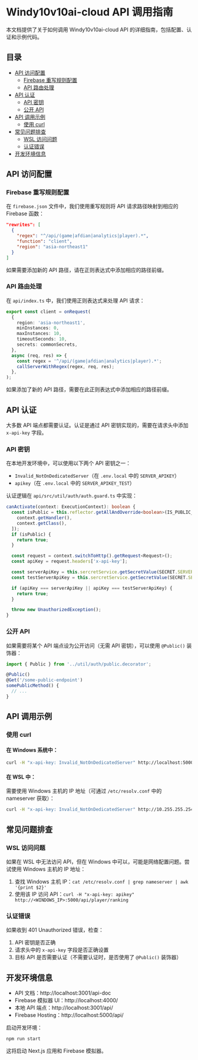 # Windy10v10ai-cloud API 调用指南

本文档提供了关于如何调用 Windy10v10ai-cloud API 的详细指南，包括配置、认证和示例代码。

## 目录

- [API 访问配置](#api-访问配置)
  - [Firebase 重写规则配置](#firebase-重写规则配置)
  - [API 路由处理](#api-路由处理)
- [API 认证](#api-认证)
  - [API 密钥](#api-密钥)
  - [公开 API](#公开-api)
- [API 调用示例](#api-调用示例)
  - [使用 curl](#使用-curl)
- [常见问题排查](#常见问题排查)
  - [WSL 访问问题](#wsl-访问问题)
  - [认证错误](#认证错误)
- [开发环境信息](#开发环境信息)

## API 访问配置

### Firebase 重写规则配置

在 `firebase.json` 文件中，我们使用重写规则将 API 请求路径映射到相应的 Firebase 函数：

```json
"rewrites": [
  {
    "regex": "^/api/(game|afdian|analytics|player).*",
    "function": "client",
    "region": "asia-northeast1"
  }
]
```

如果需要添加新的 API 路径，请在正则表达式中添加相应的路径前缀。

### API 路由处理

在 `api/index.ts` 中，我们使用正则表达式来处理 API 请求：

```typescript
export const client = onRequest(
  {
    region: 'asia-northeast1',
    minInstances: 0,
    maxInstances: 10,
    timeoutSeconds: 10,
    secrets: commonSecrets,
  },
  async (req, res) => {
    const regex = '^/api/(game|afdian|analytics|player).*';
    callServerWithRegex(regex, req, res);
  },
);
```

如果添加了新的 API 路径，需要在此正则表达式中添加相应的路径前缀。

## API 认证

大多数 API 端点都需要认证。认证是通过 API 密钥实现的，需要在请求头中添加 `x-api-key` 字段。

### API 密钥

在本地开发环境中，可以使用以下两个 API 密钥之一：

- `Invalid_NotOnDedicatedServer`（在 `.env.local` 中的 `SERVER_APIKEY`）
- `apikey`（在 `.env.local` 中的 `SERVER_APIKEY_TEST`）

认证逻辑在 `api/src/util/auth/auth.guard.ts` 中实现：

```typescript
canActivate(context: ExecutionContext): boolean {
  const isPublic = this.reflector.getAllAndOverride<boolean>(IS_PUBLIC_KEY, [
    context.getHandler(),
    context.getClass(),
  ]);
  if (isPublic) {
    return true;
  }

  const request = context.switchToHttp().getRequest<Request>();
  const apiKey = request.headers['x-api-key'];

  const serverApiKey = this.sercretService.getSecretValue(SECRET.SERVER_APIKEY);
  const testServerApiKey = this.sercretService.getSecretValue(SECRET.SERVER_APIKEY_TEST);

  if (apiKey === serverApiKey || apiKey === testServerApiKey) {
    return true;
  }

  throw new UnauthorizedException();
}
```

### 公开 API

如果需要将某个 API 端点设为公开访问（无需 API 密钥），可以使用 `@Public()` 装饰器：

```typescript
import { Public } from '../util/auth/public.decorator';

@Public()
@Get('/some-public-endpoint')
somePublicMethod() {
  // ...
}
```

## API 调用示例

### 使用 curl

#### 在 Windows 系统中：

```bash
curl -H "x-api-key: Invalid_NotOnDedicatedServer" http://localhost:5000/api/player/ranking
```

#### 在 WSL 中：

需要使用 Windows 主机的 IP 地址（可通过 `/etc/resolv.conf` 中的 nameserver 获取）：

```bash
curl -H "x-api-key: Invalid_NotOnDedicatedServer" http://10.255.255.254:5000/api/player/ranking
```

## 常见问题排查

### WSL 访问问题

如果在 WSL 中无法访问 API，但在 Windows 中可以，可能是网络配置问题。尝试使用 Windows 主机的 IP 地址：

1. 查找 Windows 主机 IP：`cat /etc/resolv.conf | grep nameserver | awk '{print $2}'`
2. 使用该 IP 访问 API：`curl -H "x-api-key: apikey" http://<WINDOWS_IP>:5000/api/player/ranking`

### 认证错误

如果收到 401 Unauthorized 错误，检查：

1. API 密钥是否正确
2. 请求头中的 `x-api-key` 字段是否正确设置
3. 目标 API 是否需要认证（不需要认证时，是否使用了 `@Public()` 装饰器）

## 开发环境信息

- API 文档：http://localhost:3001/api-doc
- Firebase 模拟器 UI：http://localhost:4000/
- 本地 API 端点：http://localhost:3001/api/
- Firebase Hosting：http://localhost:5000/api/

启动开发环境：

```bash
npm run start
```

这将启动 Next.js 应用和 Firebase 模拟器。 
